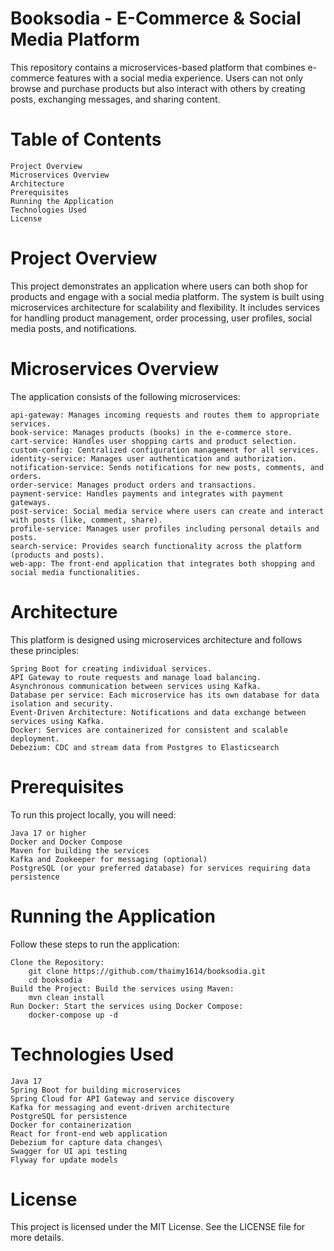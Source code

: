 # Booksodia - E-Commerce & Social Media Platform

This repository contains a microservices-based platform that combines e-commerce features with a social media experience. Users can not only browse and purchase products but also interact with others by creating posts, exchanging messages, and sharing content.

# Table of Contents

	Project Overview
	Microservices Overview
	Architecture
	Prerequisites
	Running the Application
	Technologies Used
	License

# Project Overview
This project demonstrates an application where users can both shop for products and engage with a social media platform. The system is built using microservices architecture for scalability and flexibility. It includes services for handling product management, order processing, user profiles, social media posts, and notifications.

# Microservices Overview
The application consists of the following microservices:

	api-gateway: Manages incoming requests and routes them to appropriate services.
	book-service: Manages products (books) in the e-commerce store.
	cart-service: Handles user shopping carts and product selection.
	custom-config: Centralized configuration management for all services.
	identity-service: Manages user authentication and authorization.
	notification-service: Sends notifications for new posts, comments, and orders.
	order-service: Manages product orders and transactions.
	payment-service: Handles payments and integrates with payment gateways.
	post-service: Social media service where users can create and interact with posts (like, comment, share).
	profile-service: Manages user profiles including personal details and posts.
	search-service: Provides search functionality across the platform (products and posts).
	web-app: The front-end application that integrates both shopping and social media functionalities.
 
# Architecture
This platform is designed using microservices architecture and follows these principles:

	Spring Boot for creating individual services.
	API Gateway to route requests and manage load balancing.
	Asynchronous communication between services using Kafka.
	Database per service: Each microservice has its own database for data isolation and security.
	Event-Driven Architecture: Notifications and data exchange between services using Kafka.
	Docker: Services are containerized for consistent and scalable deployment.
 	Debezium: CDC and stream data from Postgres to Elasticsearch

# Prerequisites
To run this project locally, you will need:

	Java 17 or higher
	Docker and Docker Compose
	Maven for building the services
	Kafka and Zookeeper for messaging (optional)
	PostgreSQL (or your preferred database) for services requiring data persistence

# Running the Application
Follow these steps to run the application:

	Clone the Repository:
		git clone https://github.com/thaimy1614/booksodia.git
		cd booksodia
	Build the Project: Build the services using Maven:
 		mvn clean install
	Run Docker: Start the services using Docker Compose:
 		docker-compose up -d

# Technologies Used

	Java 17
	Spring Boot for building microservices
	Spring Cloud for API Gateway and service discovery
	Kafka for messaging and event-driven architecture
	PostgreSQL for persistence
	Docker for containerization
	React for front-end web application
 	Debezium for capture data changes\
	Swagger for UI api testing
 	Flyway for update models

# License
This project is licensed under the MIT License. See the LICENSE file for more details.
